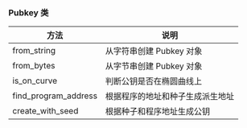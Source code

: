 ### Pubkey 类

| 方法 | 说明               |
| --- |------------------|
|from_string | 从字符串创建 Pubkey 对象 |
|from_bytes | 从字节串创建 Pubkey 对象 |
|is_on_curve | 判断公钥是否在椭圆曲线上     |
|find_program_address | 根据程序的地址和种子生成派生地址 |
|create_with_seed | 根据种子和程序地址生成公钥    |

